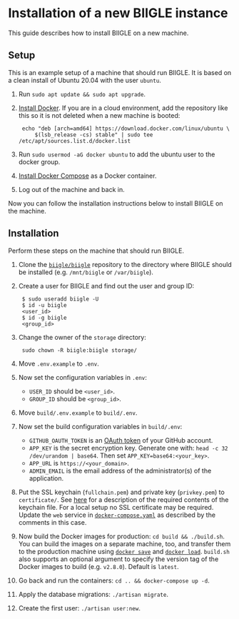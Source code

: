 # Installation of a new BIIGLE instance

This guide describes how to install BIIGLE on a new machine.

## Setup


This is an example setup of a machine that should run BIIGLE. It is based on a clean install of Ubuntu 20.04 with the user `ubuntu`.

1. Run `sudo apt update && sudo apt upgrade`.

2. [Install Docker](https://docs.docker.com/install/linux/docker-ce/ubuntu/#set-up-the-repository). If you are in a cloud environment, add the repository like this so it is not deleted when a new machine is booted:

        echo "deb [arch=amd64] https://download.docker.com/linux/ubuntu \
            $(lsb_release -cs) stable" | sudo tee /etc/apt/sources.list.d/docker.list
    

3. Run `sudo usermod -aG docker ubuntu` to add the ubuntu user to the docker group.

4. [Install Docker Compose](https://docs.docker.com/compose/install/#install-as-a-container) as a Docker container.

5. Log out of the machine and back in.

Now you can follow the installation instructions below to install BIIGLE on the machine.

## Installation

Perform these steps on the machine that should run BIIGLE.

1. Clone the [`biigle/biigle`](https://github.com/biigle/biigle) repository to the directory where BIIGLE should be installed (e.g. `/mnt/biigle` or `/var/biigle`).

1. Create a user for BIIGLE and find out the user and group ID:

        $ sudo useradd biigle -U
        $ id -u biigle
        <user_id>
        $ id -g biigle
        <group_id>

2. Change the owner of the `storage` directory:
   
        sudo chown -R biigle:biigle storage/

2. Move `.env.example` to `.env`.

3. Now set the configuration variables in `.env`:

    - `USER_ID` should be `<user_id>`.
    - `GROUP_ID` should be `<group_id>`.

2. Move `build/.env.example` to `build/.env`.

3. Now set the build configuration variables in `build/.env`:

    - `GITHUB_OAUTH_TOKEN` is an [OAuth token](https://help.github.com/articles/creating-a-personal-access-token-for-the-command-line/) of your GitHub account.
    - `APP_KEY` is the secret encryption key. Generate one with: `head -c 32 /dev/urandom | base64`. Then set `APP_KEY=base64:<your_key>`.
    - `APP_URL` is `https://<your_domain>`.
    - `ADMIN_EMAIL` is the email address of the administrator(s) of the application.

5. Put the SSL keychain (`fullchain.pem`) and private key (`privkey.pem`) to `certificate/`. See [here](http://nginx.org/en/docs/http/ngx_http_ssl_module.html#ssl_certificate) for a description of the required contents of the keychain file. For a local setup no SSL certificate may be required. Update the `web` service in [`docker-compose.yaml`](docker-compose.yaml) as described by the comments in this case.

6. Now build the Docker images for production: `cd build && ./build.sh`. You can build the images on a separate machine, too, and transfer them to the production machine using [`docker save`](https://docs.docker.com/engine/reference/commandline/save/) and [`docker load`](https://docs.docker.com/engine/reference/commandline/load/). `build.sh` also supports an optional argument to specify the version tag of the Docker images to build (e.g. `v2.8.0`). Default is `latest`.

7. Go back and run the containers: `cd .. && docker-compose up -d`.

8. Apply the database migrations: `./artisan migrate`.

9. Create the first user: `./artisan user:new`.
